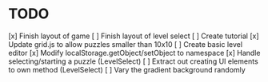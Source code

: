 # TODO

[x] Finish layout of game
[ ] Finish layout of level select
[ ] Create tutorial
[x] Update grid.js to allow puzzles smaller than 10x10
[ ] Create basic level editor
[x] Modify localStorage.getObject/setObject to namespace
[x] Handle selecting/starting a puzzle (LevelSelect)
[ ] Extract out creating UI elements to own method (LevelSelect)
[ ] Vary the gradient background randomly
